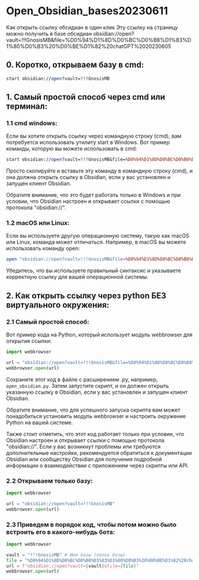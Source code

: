 # Open_Obsidian_bases20230611
Как открыть ссылку обсидиан в один клик
Эту ссылку на страницу можно получить в базе обсидиан obsidian://open?vault=!!!GnosisMB&file=%D0%94%D1%8D%D0%BC%D0%B8%D1%83%D1%80%D0%B3%20%D0%BE%D1%82%20chatGPT%2020230605

## 0. Коротко, открываем базу в cmd:
```perl
start obsidian://open?vault=!!!GnosisMB
```

## 1. Самый простой способ через cmd или терминал:
### 1.1 cmd windows:
Если вы хотите открыть ссылку через командную строку (cmd), вам потребуется использовать утилиту start в Windows. Вот пример команды, которую вы можете использовать в cmd:

```perl
start obsidian://open?vault=!!!GnosisMB&file=%D0%94%D1%8D%D0%BC%D0%B8%D1%83%D1%80%D0%B3%20%D0%BE%D1%82%20chatGPT%2020230605
```
Просто скопируйте и вставьте эту команду в командную строку (cmd), и она должна открыть ссылку в Obsidian, если у вас установлен и запущен клиент Obsidian.

Обратите внимание, что это будет работать только в Windows и при условии, что Obsidian настроен и открывает ссылки с помощью протокола "obsidian://".
### 1.2 macOS или Linux:
Если вы используете другую операционную систему, такую как macOS или Linux, команда может отличаться. Например, в macOS вы можете использовать команду open:

```perl
open "obsidian://open?vault=!!!GnosisMB&file=%D0%94%D1%8D%D0%BC%D0%B8%D1%83%D1%80%D0%B3%20%D0%BE%D1%82%20chatGPT%2020230605"
```
Убедитесь, что вы используете правильный синтаксис и указываете корректную ссылку для вашей операционной системы.

## 2. Как открыть ссылку через python БЕЗ виртуального окружения:
### 2.1 Самый простой способ:
Вот пример кода на Python, который использует модуль webbrowser для открытия ссылки:

```python
import webbrowser

url = "obsidian://open?vault=!!!GnosisMB&file=%D0%94%D1%8D%D0%BC%D0%B8%D1%83%D1%80%D0%B3%20%D0%BE%D1%82%20chatGPT%2020230605"
webbrowser.open(url)
```
Сохраните этот код в файле с расширением .py, например, `open_obsidian.py`. Затем запустите скрипт, и он должен открыть указанную ссылку в Obsidian, если у вас установлен и запущен клиент Obsidian.

Обратите внимание, что для успешного запуска скрипта вам может понадобиться установить модуль webbrowser и настроить окружение Python на вашей системе.

Также стоит отметить, что этот код работает только при условии, что Obsidian настроен и открывает ссылки с помощью протокола "obsidian://". Если у вас возникнут проблемы или требуются дополнительные настройки, рекомендуется обратиться к документации Obsidian или сообществу Obsidian для получения подробной информации о взаимодействии с приложением через скрипты или API.

### 2.2 Открываем только базу:

```python
import webbrowser

url = "obsidian://open?vault=!!!GnosisMB"
webbrowser.open(url)
```
### 2.3 Приведем в порядок код, чтобы потом можно было встроить его в какого-нибудь бота:
```python
import webbrowser

vault = "!!!GnosisMB" # Имя базы (папка базы)
file = "%D0%94%D1%8D%D0%BC%D0%B8%D1%83%D1%80%D0%B3%20%D0%BE%D1%82%20chatGPT%2020230605" # Имя страници (файл базы), можно оставить ПУСТЫМ
url = f"obsidian://open?vault={vault}&file={file}"
webbrowser.open(url)
```

